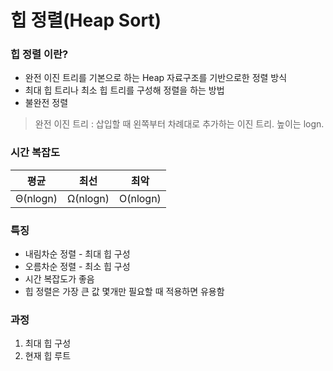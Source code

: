 # 힙 정렬(Heap Sort)


### 힙 정렬 이란?
- 완전 이진 트리를 기본으로 하는 Heap 자료구조를 기반으로한 정렬 방식
- 최대 힙 트리나 최소 힙 트리를 구성해 정렬을 하는 방법
- 불완전 정렬

> 완전 이진 트리 : 삽입할 때 왼쪽부터 차례대로 추가하는 이진 트리. 높이는 logn.

### 시간 복잡도
|   평균   |   최선   |   최악   |
| :------: | :------: | :------: |
| Θ(nlogn) | Ω(nlogn) | O(nlogn) |


### 특징
- 내림차순 정렬 - 최대 힙 구성
- 오름차순 정렬 - 최소 힙 구성
- 시간 복잡도가 좋음
- 힙 정렬은 가장 큰 값 몇개만 필요할 때 적용하면 유용함

### 과정
1. 최대 힙 구성
2. 현재 힙 루트
